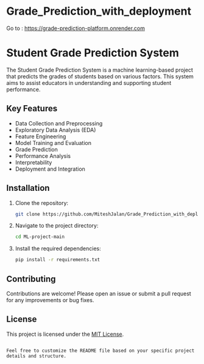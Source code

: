 # Grade_Prediction_with_deployment
Go to :
https://grade-prediction-platform.onrender.com

# Student Grade Prediction System

The Student Grade Prediction System is a machine learning-based project that predicts the grades of students based on various factors. This system aims to assist educators in understanding and supporting student performance.

## Key Features

- Data Collection and Preprocessing
- Exploratory Data Analysis (EDA)
- Feature Engineering
- Model Training and Evaluation
- Grade Prediction
- Performance Analysis
- Interpretability
- Deployment and Integration

## Installation

1. Clone the repository:

   ```bash
   git clone https://github.com/MiteshJalan/Grade_Prediction_with_deployment
   ```

2. Navigate to the project directory:

   ```bash
   cd ML-project-main
   ```

3. Install the required dependencies:

   ```bash
   pip install -r requirements.txt
   ```

## Contributing

Contributions are welcome! Please open an issue or submit a pull request for any improvements or bug fixes.

## License

This project is licensed under the [MIT License](LICENSE).
```

Feel free to customize the README file based on your specific project details and structure.
